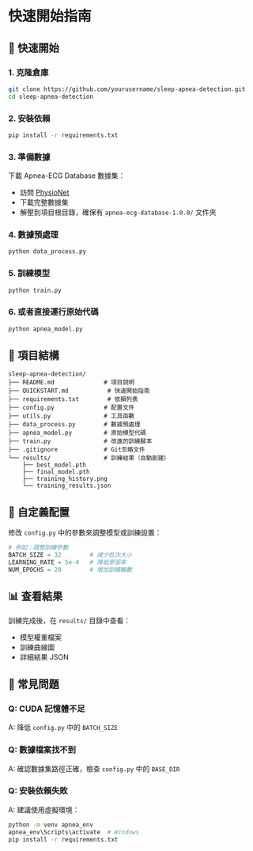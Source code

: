 # 快速開始指南

## 🚀 快速開始

### 1. 克隆倉庫
```bash
git clone https://github.com/yourusername/sleep-apnea-detection.git
cd sleep-apnea-detection
```

### 2. 安裝依賴
```bash
pip install -r requirements.txt
```

### 3. 準備數據
下載 Apnea-ECG Database 數據集：
- 訪問 [PhysioNet](https://physionet.org/content/apnea-ecg/1.0.0/)
- 下載完整數據集
- 解壓到項目根目錄，確保有 `apnea-ecg-database-1.0.0/` 文件夾

### 4. 數據預處理
```bash
python data_process.py
```

### 5. 訓練模型
```bash
python train.py
```

### 6. 或者直接運行原始代碼
```bash
python apnea_model.py
```

## 📁 項目結構
```
sleep-apnea-detection/
├── README.md              # 項目說明
├── QUICKSTART.md           # 快速開始指南
├── requirements.txt        # 依賴列表
├── config.py              # 配置文件
├── utils.py               # 工具函數
├── data_process.py        # 數據預處理
├── apnea_model.py         # 原始模型代碼
├── train.py               # 改進的訓練腳本
├── .gitignore             # Git忽略文件
└── results/               # 訓練結果（自動創建）
    ├── best_model.pth
    ├── final_model.pth
    ├── training_history.png
    └── training_results.json
```

## 🔧 自定義配置

修改 `config.py` 中的參數來調整模型或訓練設置：

```python
# 例如：調整訓練參數
BATCH_SIZE = 32        # 減少批次大小
LEARNING_RATE = 5e-4   # 降低學習率
NUM_EPOCHS = 20        # 增加訓練輪數
```

## 📊 查看結果

訓練完成後，在 `results/` 目錄中查看：
- 模型權重檔案
- 訓練曲線圖
- 詳細結果 JSON

## 🐛 常見問題

### Q: CUDA 記憶體不足
A: 降低 `config.py` 中的 `BATCH_SIZE`

### Q: 數據檔案找不到
A: 確認數據集路徑正確，檢查 `config.py` 中的 `BASE_DIR`

### Q: 安裝依賴失敗
A: 建議使用虛擬環境：
```bash
python -m venv apnea_env
apnea_env\Scripts\activate  # Windows
pip install -r requirements.txt
```
